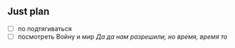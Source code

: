 ## Just plan
- [ ] по подтягиваться 
- [ ] посмотреть Войну и мир
*Да да нам разрешили, но время, время то*
